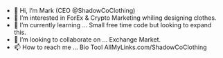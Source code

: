 - 👋 Hi, I’m Mark (CEO @ShadowCoClothing)
- 👀 I’m interested in ForEx & Crypto Marketing whiling designing clothes.
- 🌱 I’m currently learning ... Small free time code but looking to expand this. 
- 💞️ I’m looking to collaborate on ... Exchange Market. 
- 📫 How to reach me ... Bio Tool 
AllMyLinks.com/ShadowCoClothing 

<!---
ShadowC023/ShadowC023 is a ✨ special ✨ repository because its `README.md` (this file) appears on your GitHub profile.
You can click the Preview link to take a look at your changes.
--->
